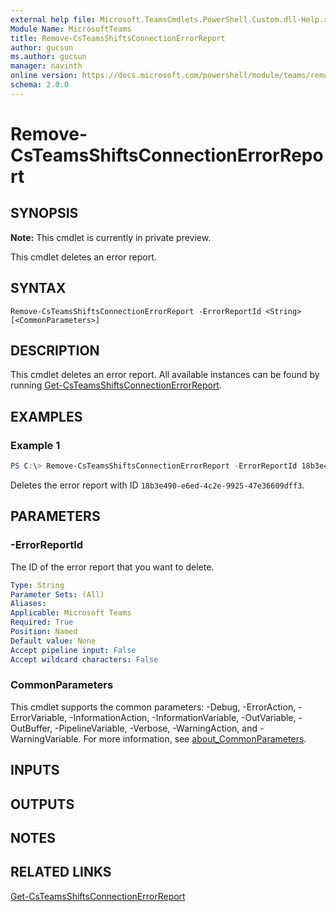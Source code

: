 ```yaml
---
external help file: Microsoft.TeamsCmdlets.PowerShell.Custom.dll-Help.xml
Module Name: MicrosoftTeams
title: Remove-CsTeamsShiftsConnectionErrorReport
author: gucsun
ms.author: gucsun
manager: navinth
online version: https://docs.microsoft.com/powershell/module/teams/remove-csteamsshiftsconnectionerrorreport
schema: 2.0.0
---
```


# Remove-CsTeamsShiftsConnectionErrorReport

## SYNOPSIS

**Note:** This cmdlet is currently in private preview.

This cmdlet deletes an error report.

## SYNTAX

```
Remove-CsTeamsShiftsConnectionErrorReport -ErrorReportId <String> [<CommonParameters>]
```

## DESCRIPTION

This cmdlet deletes an error report. All available instances can be found by running [Get-CsTeamsShiftsConnectionErrorReport](Get-CsTeamsShiftsConnectionErrorReport.md).

## EXAMPLES

### Example 1
```powershell
PS C:\> Remove-CsTeamsShiftsConnectionErrorReport -ErrorReportId 18b3e490-e6ed-4c2e-9925-47e36609dff3
```

Deletes the error report with ID `18b3e490-e6ed-4c2e-9925-47e36609dff3`.

## PARAMETERS

### -ErrorReportId

The ID of the error report that you want to delete.

```yaml
Type: String
Parameter Sets: (All)
Aliases:
Applicable: Microsoft Teams
Required: True
Position: Named
Default value: None
Accept pipeline input: False
Accept wildcard characters: False
```

### CommonParameters
This cmdlet supports the common parameters: -Debug, -ErrorAction, -ErrorVariable, -InformationAction, -InformationVariable, -OutVariable, -OutBuffer, -PipelineVariable, -Verbose, -WarningAction, and -WarningVariable. For more information, see [about_CommonParameters](https://go.microsoft.com/fwlink/?LinkID=113216).

## INPUTS

## OUTPUTS

## NOTES

## RELATED LINKS

[Get-CsTeamsShiftsConnectionErrorReport](Get-CsTeamsShiftsConnectionErrorReport.md)
